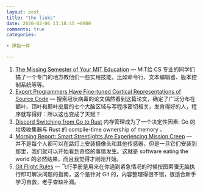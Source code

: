 ```yaml
---
layout: post
title: "the links"
date: 2020-02-06 13:18:45 +0800
comments: true
categories: 

- 弹指一挥

---
```


1.  [The Missing Semester of Your MIT Education](https://missing.csail.mit.edu/) — MIT给 CS 专业的同学们搞了一个专门的地方教他们一些实用技能，比如命令行、文本编辑器、版本控制系统等等。
2.  [Expert Programmers Have Fine-tuned Cortical Representations of Source Code](https://www.biorxiv.org/content/10.1101/2020.01.28.923953v1) — 搜索冠状病毒的论文偶然看到这篇论文，确定了广泛分布在额叶、顶叶和颞叶皮层的七个大脑区域与写程序密切相关，发育得好的人，程序就写得好：所以这也变成了天赋？
3.  [Discord Switching from Go to Rust](https://blog.discordapp.com/why-discord-is-switching-from-go-to-rust-a190bbca2b1f) 内存管理成为了一个决定性因素: Go 的垃圾收集器与 Rust 的 compile-time ownership of memory 。
4.  [Morning Report: Smart Streetlights Are Experiencing Mission Creep](https://www.voiceofsandiego.org/topics/news/morning-report-smart-streetlights-are-experiencing-mission-creep/) — 并不是每个人都可以在路灯上安装摄像头和其他传感器，但是一旦它们安装到那里，我们就可以开始看到奇怪的事情发生。这就是 software eating the world 的必然结果，而且我觉得才刚刚开始。
5.  [Git Flight Rules](https://github.com/k88hudson/git-flight-rules/blob/master/README_zh-CN.md)  — 飞行手册是用来在你遇到紧急情况的时候按图索骥无脑执行即可解决问题的指南，这个是针对 Git 的，内容整理得很不错，很适合新手学习自救，老手查缺补漏。 